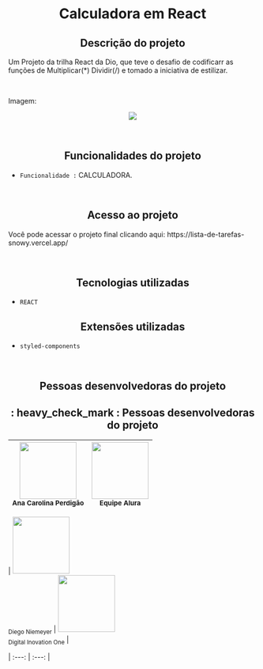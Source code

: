 <h1 align="center"> Calculadora em React </h1>

<h2 align="center">Descrição do projeto </h2>
<p>Um Projeto da trilha React da Dio, que teve o desafio de codificarr as funções de Multiplicar(*) Dividir(/) e tomado a iniciativa de estilizar. </p>

<br>

<p>Imagem: </p>
<p align="center"><img src=https://media.licdn.com/dms/image/C4D22AQEfDzPMFI6hBw/feedshare-shrink_800/0/1669508896142?e=1675296000&v=beta&t=kc-uoYamhh_RC2SoMSq2WcXD0zFHuzRkjZtrwKbdiP8></p>

<br>

<h2 align="center"> Funcionalidades do projeto </h2>

-  ``Funcionalidade :`` CALCULADORA.

<br>

<h2 align="center"> Acesso ao projeto </h2>
<p> Você pode acessar o projeto final clicando aqui: https://lista-de-tarefas-snowy.vercel.app/ </p>
<br>
<h2 align="center">  Tecnologias utilizadas </h2>

-  ``REACT``

<h2 align="center"> Extensões utilizadas </h2>

- ``styled-components``

<br>
<h2 align="center"> Pessoas desenvolvedoras do projeto </h2>

<h2 align="center"> : heavy_check_mark : Pessoas desenvolvedoras do projeto </h2>

| <img src="https://avatars.githubusercontent.com/u/102764313?s=400&u=047422d2a39301a63cf43bd6e961046c7ae76e0e&v=4" width=115><br><sub>Ana Carolina Perdigão</sub> | <img src="https://guiadeti.com.br/wp-content/uploads/2022/01/guia-cursos-dio.png" width=115><br><sub>Equipe Alura</sub> |
| :---: | :---: |

| <img src="https://avatars.githubusercontent.com/u/102764313?s=400&u=047422d2a39301a63cf43bd6e961046c7ae76e0e&v=4" width=115><br><sub>Diego Niemeyer</sub> | <img src="https://guiadeti.com.br/wp-content/uploads/2022/01/guia-cursos-dio.png" width=115><br><sub>Digital Inovation One</sub> |

| :---: | :---: |